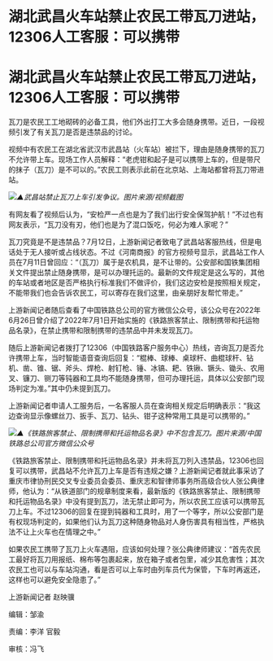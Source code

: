 # 湖北武昌火车站禁止农民工带瓦刀进站，12306人工客服：可以携带

# 湖北武昌火车站禁止农民工带瓦刀进站，12306人工客服：可以携带

瓦刀是农民工工地砌砖的必备工具，他们外出打工大多会随身携带。近日，一段视频引发了有关瓦刀是否是违禁品的讨论。

视频中有农民工在湖北省武汉市武昌站（火车站）被拦下，理由是随身携带的瓦刀不允许带上车。现场工作人员解释：“老虎钳和起子是可以携带上车的，但是带尺的抹子（瓦刀）是不可以的。”农民工则表示此前在北京站、上海站都曾将瓦刀带进站。

![](https://inews.gtimg.com/om_bt/OXCoDYvvS5TOj7Uk9kaFucR2b_DsKLb_JOcROaoToxR70AA/1000)_▲武昌站禁止瓦刀上车引发争议。图片来源/视频截图_

有网友看了视频后认为，“安检严一点也是为了我们出行安全保驾护航！”不过也有网友表示，“瓦刀没有刃，他们也是为了混口饭吃，何必为难人家呢？”

瓦刀究竟是不是违禁品？7月12日，上游新闻记者致电了武昌站客服热线，但是电话处于无人接听或占线状态。不过《河南商报》的官方视频号显示，武昌站工作人员在7月11日曾回应：“（瓦刀）属于是农机具，是不让带的。公安部和国铁集团相关文件提出禁止随身携带，是可以办理托运的。最新的文件规定是这么写的，其他的车站或者地区是否严格执行标准我们不做评价，我们这边安检是按照相关规定，不能带我们也会告诉农民工，可以寄存在我们这里，由亲朋好友帮忙带走。”

上游新闻记者随后查看了中国铁路总公司的官方微信公众号，该公众号在2022年6月26日曾介绍了2022年7月1日开始实施的《铁路旅客禁止、限制携带和托运物品名录》，在禁止携带和限制携带的违禁品中并未发现瓦刀。

随后上游新闻记者拨打了12306（中国铁路客户服务中心）热线，咨询瓦刀是否允许携带上车，当时智能语音查询后回复：“棍棒、球棒、桌球杆、曲棍球杆、钻机、凿、锥、锯、斧头、焊枪、射钉枪、锤、冰镐、耙、铁锹、镢头、锄头、农用叉、镰刀、铡刀等钝器和工具均不能随身携带，但可办理托运，具体以公安部门现场判定为准。”其中仍未提到瓦刀。

上游新闻记者申请人工服务后，一名客服人员在查询相关规定后明确表示：“我这边查询显示像螺丝刀、扳手、瓦刀、钻头、钳子这种常用工具是可以携带的。”

![](https://inews.gtimg.com/om_bt/OaeVquIMvQgL4QQ2TNo0c8WDT8ae2nHKZL1-PuL4ZJ5s8AA/1000)_▲《铁路旅客禁止、限制携带和托运物品名录》中不包含瓦刀。图片来源/中国铁路总公司官方微信公众号_

《铁路旅客禁止、限制携带和托运物品名录》并未将瓦刀列入违禁品，12306也回复可以携带，武昌站不允许瓦刀上车是否有违规之嫌？上游新闻记者就此事采访了重庆市律协刑民交叉专业委员会委员、重庆志和智律师事务所高级合伙人张公典律师，他认为：“从铁道部门的规章制度来看，最新版的《铁路旅客禁止、限制携带和托运物品名录》中没有提到瓦刀，法无禁止即可为，所以农民工应该可以携带瓦刀上车。不过12306的回复在提到钝器和工具时，用了一个等字，所以公安部门是有权现场判定的，如果他们认为瓦刀这种随身物品对人身伤害具有相当性，严格执法不让上火车也在情理之中。”

如果农民工携带了瓦刀上火车遇阻，应该如何处理？张公典律师建议：“首先农民工最好将瓦刀用报纸、棉布等包裹起来，放在箱子或者包里，减少其危害性；其次农民工也可以与车站沟通，看是否可以上车时由列车员代为保管，下车时再返还，这样也可以避免安全隐患了。”

上游新闻记者 赵映骥

编辑：邹渝

责编：李洋 官毅

审核：冯飞


